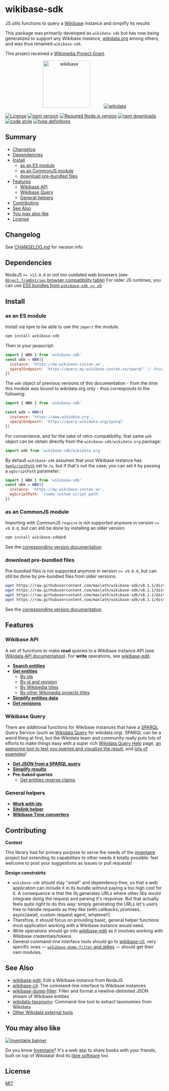# wikibase-sdk

JS utils functions to query a [Wikibase](http://wikiba.se) instance and simplify its results

This package was primarily developed as `wikidata-sdk` but has now being generalized to support any Wikibase instance, [wikidata.org](https://www.wikidata.org) among others, and was thus renamed `wikibase-sdk`.

This project received a [Wikimedia Project Grant](https://meta.wikimedia.org/wiki/Grants:Project/WikidataJS).

<div align="center">
  <a href="https://wikiba.se"><img height="150" src="https://raw.githubusercontent.com/maxlath/wikibase-sdk/main/assets/wikibase.png" alt="wikibase"></a>
  <!-- yeay hacky margin \o/ -->
  &nbsp;&nbsp;&nbsp;&nbsp;&nbsp;&nbsp;&nbsp;&nbsp;&nbsp;
  <a href="https://wikidata.org"><img src="https://raw.githubusercontent.com/maxlath/wikibase-sdk/main/assets/wikidata.jpg" alt="wikidata"></a>
</div>

[![License](https://img.shields.io/npm/l/wikibase-sdk)](https://opensource.org/licenses/MIT)
[![npm version](https://img.shields.io/npm/v/wikibase-sdk)](https://www.npmjs.com/package/wikibase-sdk)
[![Required Node.js version](https://img.shields.io/node/v/wikibase-sdk)](http://nodejs.org)
[![npm downloads](https://img.shields.io/npm/dw/wikibase-sdk)](https://npm-stat.com/charts.html?package=wikibase-sdk)
[![code style](https://img.shields.io/badge/code%20style-standard-brightgreen.svg)](http://standardjs.com/)
[![type definitions](https://img.shields.io/npm/types/wikibase-sdk)](https://www.typescriptlang.org/)

## Summary

<!-- START doctoc generated TOC please keep comment here to allow auto update -->
<!-- DON'T EDIT THIS SECTION, INSTEAD RE-RUN doctoc TO UPDATE -->

- [Changelog](#changelog)
- [Dependencies](#dependencies)
- [Install](#install)
  - [as an ES module](#as-an-es-module)
  - [as an CommonJS module](#as-an-commonjs-module)
  - [download pre-bundled files](#download-pre-bundled-files)
- [Features](#features)
  - [Wikibase API](#wikibase-api)
  - [Wikibase Query](#wikibase-query)
  - [General helpers](#general-helpers)
- [Contributing](#contributing)
- [See Also](#see-also)
- [You may also like](#you-may-also-like)
- [License](#license)

<!-- END doctoc generated TOC please keep comment here to allow auto update -->

## Changelog
See [CHANGELOG.md](CHANGELOG.md) for version info

## Dependencies
NodeJS `>= v12.0.0` or not too outdated web browsers (see [`Object.fromEntries` browser compatibility table](https://developer.mozilla.org/en-US/docs/Web/JavaScript/Reference/Global_Objects/Object/fromEntries))
For older JS runtimes, you can use [ES5 bundles from `wikibase-sdk <= v8`](https://github.com/maxlath/wikibase-sdk/tree/v8.1.1#download-pre-bundled-files).

## Install
### as an ES module
Install via npm to be able to use the `import` the module.
```sh
npm install wikibase-sdk
```

Then in your javascript:
```js
import { WBK } from 'wikibase-sdk'
const wbk = WBK({
  instance: 'https://my-wikibase-instan.se',
  sparqlEndpoint: 'https://query.my-wikibase-instan.se/sparql' // Required to use `sparqlQuery` and `getReverseClaims` functions, optional otherwise
})
```
The `wdk` object of previous versions of this documentation - from the time this module was bound to wikidata.org only - thus corresponds to the following:
```js
import { WBK } from 'wikibase-sdk'

const wdk = WBK({
  instance: 'https://www.wikidata.org',
  sparqlEndpoint: 'https://query.wikidata.org/sparql'
})
```
For convenience, and for the sake of retro-compatibility, that same `wdk` object can be obtain directly from the `wikibase-sdk/wikidata.org` package:
```js
import wdk from 'wikibase-sdk/wikidata.org'
```

By default `wikibase-sdk` assumes that your Wikibase instance has [`$wgScriptPath`](https://www.mediawiki.org/wiki/Manual:$wgScriptPath) set to `/w`, but if that's not the case, you can set it by passing a `wgScriptPath` parameter:
```js
import { WBK } from 'wikibase-sdk'
const wbk = WBK({
  instance: 'https://my-wikibase-instan.se',
  wgScriptPath: '/some_custom_script_path'
})
```

### as an CommonJS module
Importing with CommonJS `require` is not supported anymore in version `>= v9.0.0`, but can still be done by installing an older version:
```sh
npm install wikibase-sdk@v8
```

See the [corresponding version documentation](https://github.com/maxlath/wikibase-sdk/tree/v8.1.1#as-a-module)

### download pre-bundled files
Pre-bundled files is not supported anymore in version `>= v9.0.0`, but can still be done by pre-bundled files from older versions:
```sh
wget https://raw.githubusercontent.com/maxlath/wikibase-sdk/v8.1.1/dist/wikibase-sdk.js
wget https://raw.githubusercontent.com/maxlath/wikibase-sdk/v8.1.1/dist/wikidata-sdk.js
wget https://raw.githubusercontent.com/maxlath/wikibase-sdk/v8.1.1/dist/wikibase-sdk.min.js
wget https://raw.githubusercontent.com/maxlath/wikibase-sdk/v8.1.1/dist/wikidata-sdk.min.js
```

See the [corresponding version documentation](https://github.com/maxlath/wikibase-sdk/tree/v8.1.1#download-pre-bundled-files)

## Features
### Wikibase API
A set of functions to make **read** queries to a Wikibase instance API (see [Wikidata API documentation](https://www.wikidata.org/w/api.php)).
For **write** operations, see [wikibase-edit](http://github.com/maxlath/wikibase-edit).

* **[Search entities](docs/search_entities.md)**
* **[Get entities](docs/get_entities.md)**
  * [By ids](docs/get_entities.md#by-ids)
  * [By id and revision](docs/get_entities.md#by-id-and-revision)
  * [By Wikipedia titles](docs/get_entities.md#by-wikipedia-titles)
  * [By other Wikimedia projects titles](docs/get_entities.md#by-other-wikimedia-projects-titles)
* **[Simplify entities data](docs/simplify_entities_data.md)**
* **[Get revisions](docs/get_revisions.md)**

### Wikibase Query
There are additional functions for Wikibase instances that have a [SPARQL](https://en.wikipedia.org/wiki/SPARQL) Query Service (such as [Wikidata Query](http://query.wikidata.org/) for wikidata.org). SPARQL can be a weird thing at first, but the Wikidata team and community really puts lots of efforts to make things easy with a super rich [Wikidata Query Help](https://www.wikidata.org/wiki/Wikidata:SPARQL_query_service/Wikidata_Query_Help) page, [an awesome tool to test you queries and visualize the result](https://query.wikidata.org/), and [lots of examples](https://www.wikidata.org/wiki/Special:MyLanguage/Wikidata:SPARQL_query_service/queries/examples)!

* **[Get JSON from a SPARQL query](docs/sparql_query.md)**
* **[Simplify results](docs/simplify_sparql_results.md)**
* **Pre-baked queries**
  * [Get entities reverse claims](docs/get_entities_reverse_claims.md)

### General helpers
  * **[Work with ids](docs/general_helpers.md#work-with-ids)**
  * **[Sitelink helper](docs/general_helpers.md#sitelink-helpers)**
  * **[Wikibase Time converters](docs/general_helpers.md#wikibase-time-converters)**

## Contributing
**Context**

This library had for primary purpose to serve the needs of the [inventaire](https://github.com/inventaire/inventaire) project but extending its capabilities to other needs it totally possible: feel welcome to post your suggestions as issues or pull requests!

**Design constraints**

* `wikibase-sdk` should stay "small" and dependency-free, so that a web application can include it in its bundle without paying a too high cost for it. A consequence is that the lib generates URLs where other libs would integrate doing the request and parsing it's response. But that actually feels quite right to do this way: simply generating the URLs let's users free to handle requests as they like (with callbacks, promises, async/await, custom request agent, whatever!)
* Therefore, it should focus on providing basic, general helper functions most application working with a Wikibase instance would need.
* Write operations should go into [wikibase-edit](https://github.com/maxlath/wikibase-edit) as it involves working with Wikibase credentials/tokens.
* General command-line interface tools should go to [wikibase-cli](https://github.com/maxlath/wikibase-cli), very specific ones — [`wikibase-dump-filter` and alikes](#see-also) — should get their own modules.

## See Also
* [wikibase-edit](https://github.com/maxlath/wikibase-edit): Edit a Wikibase instance from NodeJS
* [wikibase-cli](https://github.com/maxlath/wikibase-cli): The command-line interface to Wikibase instances
* [wikibase-dump-filter](https://npmjs.com/package/wikibase-dump-filter): Filter and format a newline-delimited JSON stream of Wikibase entities
* [wikidata-taxonomy](https://github.com/nichtich/wikidata-taxonomy): Command-line tool to extract taxonomies from Wikidata
* [Other Wikidata external tools](https://www.wikidata.org/wiki/Wikidata:Tools/External_tools)

## You may also like

[![inventaire banner](https://inventaire.io/public/images/inventaire-brittanystevens-13947832357-CC-BY-lighter-blue-4-banner-500px.png)](https://inventaire.io)

Do you know [Inventaire](https://inventaire.io/)? It's a web app to share books with your friends, built on top of Wikidata! And its [libre software](http://github.com/inventaire/inventaire) too.

## License
[MIT](LICENSE.md)
